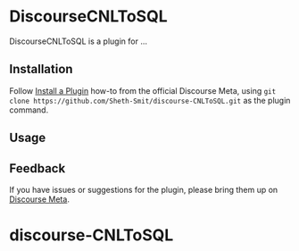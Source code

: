 # DiscourseCNLToSQL

DiscourseCNLToSQL is a plugin for ...

## Installation

Follow [Install a Plugin](https://meta.discourse.org/t/install-a-plugin/19157)
how-to from the official Discourse Meta, using `git clone https://github.com/Sheth-Smit/discourse-CNLToSQL.git`
as the plugin command.

## Usage

## Feedback

If you have issues or suggestions for the plugin, please bring them up on
[Discourse Meta](https://meta.discourse.org).
# discourse-CNLToSQL

